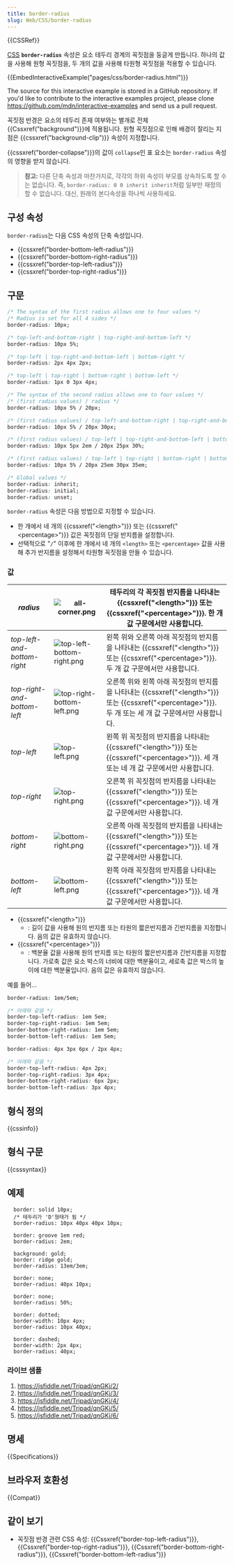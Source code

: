 ```yaml
---
title: border-radius
slug: Web/CSS/border-radius
---
```


{{CSSRef}}

[CSS](/ko/docs/Web/CSS) **`border-radius`** 속성은 요소 테두리 경계의 꼭짓점을 둥글게 만듭니다. 하나의 값을 사용해 원형 꼭짓점을, 두 개의 값을 사용해 타원형 꼭짓점을 적용할 수 있습니다.

{{EmbedInteractiveExample("pages/css/border-radius.html")}}

<div class="hidden">The source for this interactive example is stored in a GitHub repository. If you'd like to contribute to the interactive examples project, please clone <a href="https://github.com/mdn/interactive-examples">https://github.com/mdn/interactive-examples</a> and send us a pull request.</div>

꼭짓점 반경은 요소의 테두리 존재 여부와는 별개로 전체 {{Cssxref("background")}}에 적용됩니다. 원형 꼭짓점으로 인해 배경이 잘리는 지점은 {{cssxref("background-clip")}} 속성이 지정합니다.

{{cssxref("border-collapse")}}의 값이 `collapse`인 표 요소는 `border-radius` 속성의 영향을 받지 않습니다.

> **참고:** 다른 단축 속성과 마찬가지로, 각각의 하위 속성이 부모를 상속하도록 할 수는 없습니다. 즉, `border-radius: 0 0 inherit inherit`처럼 일부만 재정의할 수 없습니다. 대신, 원래의 본디속성을 하나씩 사용하세요.

## 구성 속성

`border-radius`는 다음 CSS 속성의 단축 속성입니다.

- {{cssxref("border-bottom-left-radius")}}
- {{cssxref("border-bottom-right-radius")}}
- {{cssxref("border-top-left-radius")}}
- {{cssxref("border-top-right-radius")}}

## 구문

```css
/* The syntax of the first radius allows one to four values */
/* Radius is set for all 4 sides */
border-radius: 10px;

/* top-left-and-bottom-right | top-right-and-bottom-left */
border-radius: 10px 5%;

/* top-left | top-right-and-bottom-left | bottom-right */
border-radius: 2px 4px 2px;

/* top-left | top-right | bottom-right | bottom-left */
border-radius: 1px 0 3px 4px;

/* The syntax of the second radius allows one to four values */
/* (first radius values) / radius */
border-radius: 10px 5% / 20px;

/* (first radius values) / top-left-and-bottom-right | top-right-and-bottom-left */
border-radius: 10px 5% / 20px 30px;

/* (first radius values) / top-left | top-right-and-bottom-left | bottom-right */
border-radius: 10px 5px 2em / 20px 25px 30%;

/* (first radius values) / top-left | top-right | bottom-right | bottom-left */
border-radius: 10px 5% / 20px 25em 30px 35em;

/* Global values */
border-radius: inherit;
border-radius: initial;
border-radius: unset;
```

`border-radius` 속성은 다음 방법으로 지정할 수 있습니다.

- 한 개에서 네 개의 {{cssxref("&lt;length&gt;")}} 또는 {{cssxref("&lt;percentage&gt;")}} 값은 꼭짓점의 단일 반지름을 설정합니다.
- 선택적으로 "`/`" 이후에 한 개에서 네 개의 `<length>` 또는 `<percentage>` 값을 사용해 추가 반지름을 설정해서 타원형 꼭짓점을 만들 수 있습니다.

### 값

| _radius_                    | ![all-corner.png](all-corner.png)                       | 테두리의 각 꼭짓점 반지름을 나타내는 {{cssxref("&lt;length&gt;")}} 또는 {{cssxref("&lt;percentage&gt;")}}. 한 개 값 구문에서만 사용합니다.                        |
| --------------------------- | ------------------------------------------------------- | ----------------------------------------------------------------------------------------------------------------------------------------------------------------- |
| _top-left-and-bottom-right_ | ![top-left-bottom-right.png](top-left-bottom-right.png) | 왼쪽 위와 오른쪽 아래 꼭짓점의 반지름을 나타내는 {{cssxref("&lt;length&gt;")}} 또는 {{cssxref("&lt;percentage&gt;")}}. 두 개 값 구문에서만 사용합니다.            |
| _top-right-and-bottom-left_ | ![top-right-bottom-left.png](top-right-bottom-left.png) | 오른쪽 위와 왼쪽 아래 꼭짓점의 반지름을 나타내는 {{cssxref("&lt;length&gt;")}} 또는 {{cssxref("&lt;percentage&gt;")}}. 두 개 또는 세 개 값 구문에서만 사용합니다. |
| _top-left_                  | ![top-left.png](top-left.png)                           | 왼쪽 위 꼭짓점의 반지름을 나타내는 {{cssxref("&lt;length&gt;")}} 또는 {{cssxref("&lt;percentage&gt;")}}. 세 개 또는 네 개 값 구문에서만 사용합니다.               |
| _top-right_                 | ![top-right.png](top-right.png)                         | 오른쪽 위 꼭짓점의 반지름을 나타내는 {{cssxref("&lt;length&gt;")}} 또는 {{cssxref("&lt;percentage&gt;")}}. 네 개 값 구문에서만 사용합니다.                        |
| _bottom-right_              | ![bottom-right.png](bottom-right.png)                   | 오른쪽 아래 꼭짓점의 반지름을 나타내는 {{cssxref("&lt;length&gt;")}} 또는 {{cssxref("&lt;percentage&gt;")}}. 네 개 값 구문에서만 사용합니다.                      |
| _bottom-left_               | ![bottom-left.png](bottom-left.png)                     | 왼쪽 아래 꼭짓점의 반지름을 나타내는 {{cssxref("&lt;length&gt;")}} 또는 {{cssxref("&lt;percentage&gt;")}}. 네 개 값 구문에서만 사용합니다.                        |

- {{cssxref("&lt;length&gt;")}}
  - : 길이 값을 사용해 원의 반지름 또는 타원의 짧은반지름과 긴반지름을 지정합니다. 음의 값은 유효하지 않습니다.
- {{cssxref("&lt;percentage&gt;")}}
  - : 백분율 값을 사용해 원의 반지름 또는 타원의 짧은반지름과 긴반지름을 지정합니다. 가로축 값은 요소 박스의 너비에 대한 백분율이고, 세로축 값은 박스의 높이에 대한 백분율입니다. 음의 값은 유효하지 않습니다.

예를 들어...

```css
border-radius: 1em/5em;

/* 아래와 같음 */
border-top-left-radius: 1em 5em;
border-top-right-radius: 1em 5em;
border-bottom-right-radius: 1em 5em;
border-bottom-left-radius: 1em 5em;
```

```css
border-radius: 4px 3px 6px / 2px 4px;

/* 아래와 같음 */
border-top-left-radius: 4px 2px;
border-top-right-radius: 3px 4px;
border-bottom-right-radius: 6px 2px;
border-bottom-left-radius: 3px 4px;
```

## 형식 정의

{{cssinfo}}

## 형식 구문

{{csssyntax}}

## 예제

```
  border: solid 10px;
  /* 테두리가 'D'형태가 됨 */
  border-radius: 10px 40px 40px 10px;
```

```
  border: groove 1em red;
  border-radius: 2em;
```

```
  background: gold;
  border: ridge gold;
  border-radius: 13em/3em;
```

```
  border: none;
  border-radius: 40px 10px;
```

```
  border: none;
  border-radius: 50%;
```

```
  border: dotted;
  border-width: 10px 4px;
  border-radius: 10px 40px;
```

```
  border: dashed;
  border-width: 2px 4px;
  border-radius: 40px;
```

### 라이브 샘플

1. <https://jsfiddle.net/Tripad/qnGKj/2/>
2. <https://jsfiddle.net/Tripad/qnGKj/3/>
3. <https://jsfiddle.net/Tripad/qnGKj/4/>
4. <https://jsfiddle.net/Tripad/qnGKj/5/>
5. <https://jsfiddle.net/Tripad/qnGKj/6/>

## 명세

{{Specifications}}

## 브라우저 호환성

{{Compat}}

## 같이 보기

- 꼭짓점 반경 관련 CSS 속성: {{Cssxref("border-top-left-radius")}}, {{Cssxref("border-top-right-radius")}}, {{Cssxref("border-bottom-right-radius")}}, {{Cssxref("border-bottom-left-radius")}}
